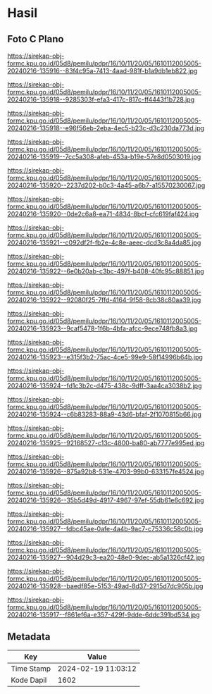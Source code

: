 # Hasil

## Foto C Plano

https://sirekap-obj-formc.kpu.go.id/05d8/pemilu/pdpr/16/10/11/20/05/1610112005005-20240216-135916--83f4c95a-7413-4aad-981f-b1a9db1eb822.jpg

https://sirekap-obj-formc.kpu.go.id/05d8/pemilu/pdpr/16/10/11/20/05/1610112005005-20240216-135918--9285303f-efa3-417c-817c-ff4443f1b728.jpg

https://sirekap-obj-formc.kpu.go.id/05d8/pemilu/pdpr/16/10/11/20/05/1610112005005-20240216-135918--e96f56eb-2eba-4ec5-b23c-d3c230da773d.jpg

https://sirekap-obj-formc.kpu.go.id/05d8/pemilu/pdpr/16/10/11/20/05/1610112005005-20240216-135919--7cc5a308-afeb-453a-b19e-57e8d0503019.jpg

https://sirekap-obj-formc.kpu.go.id/05d8/pemilu/pdpr/16/10/11/20/05/1610112005005-20240216-135920--2237d202-b0c3-4a45-a6b7-a15570230067.jpg

https://sirekap-obj-formc.kpu.go.id/05d8/pemilu/pdpr/16/10/11/20/05/1610112005005-20240216-135920--0de2c6a8-ea71-4834-8bcf-cfc619faf424.jpg

https://sirekap-obj-formc.kpu.go.id/05d8/pemilu/pdpr/16/10/11/20/05/1610112005005-20240216-135921--c092df2f-fb2e-4c8e-aeec-dcd3c8a4da85.jpg

https://sirekap-obj-formc.kpu.go.id/05d8/pemilu/pdpr/16/10/11/20/05/1610112005005-20240216-135922--6e0b20ab-c3bc-497f-b408-40fc95c88851.jpg

https://sirekap-obj-formc.kpu.go.id/05d8/pemilu/pdpr/16/10/11/20/05/1610112005005-20240216-135922--92080f25-7ffd-4164-9f58-8cb38c80aa39.jpg

https://sirekap-obj-formc.kpu.go.id/05d8/pemilu/pdpr/16/10/11/20/05/1610112005005-20240216-135923--9caf5478-1f6b-4bfa-afcc-9ece748fb8a3.jpg

https://sirekap-obj-formc.kpu.go.id/05d8/pemilu/pdpr/16/10/11/20/05/1610112005005-20240216-135923--e315f3b2-75ac-4ce5-99e9-58f14996b64b.jpg

https://sirekap-obj-formc.kpu.go.id/05d8/pemilu/pdpr/16/10/11/20/05/1610112005005-20240216-135924--fd1c3b2c-d475-438c-9dff-3aa4ca3038b2.jpg

https://sirekap-obj-formc.kpu.go.id/05d8/pemilu/pdpr/16/10/11/20/05/1610112005005-20240216-135924--c6b83283-88a9-43d6-bfaf-2f1070815b66.jpg

https://sirekap-obj-formc.kpu.go.id/05d8/pemilu/pdpr/16/10/11/20/05/1610112005005-20240216-135925--92168527-c13c-4800-ba80-ab7777e995ed.jpg

https://sirekap-obj-formc.kpu.go.id/05d8/pemilu/pdpr/16/10/11/20/05/1610112005005-20240216-135926--875a92b8-531e-4703-99b0-633157fe4524.jpg

https://sirekap-obj-formc.kpu.go.id/05d8/pemilu/pdpr/16/10/11/20/05/1610112005005-20240216-135926--35b5d49d-4917-4967-97ef-55db61e6c692.jpg

https://sirekap-obj-formc.kpu.go.id/05d8/pemilu/pdpr/16/10/11/20/05/1610112005005-20240216-135927--fdbc45ae-0afe-4a4b-9ac7-c75336c58c0b.jpg

https://sirekap-obj-formc.kpu.go.id/05d8/pemilu/pdpr/16/10/11/20/05/1610112005005-20240216-135927--904d29c3-ea20-48e0-9dec-ab5a1326cf42.jpg

https://sirekap-obj-formc.kpu.go.id/05d8/pemilu/pdpr/16/10/11/20/05/1610112005005-20240216-135928--baedf85e-5153-49ad-8d37-2915d7dc905b.jpg

https://sirekap-obj-formc.kpu.go.id/05d8/pemilu/pdpr/16/10/11/20/05/1610112005005-20240216-135917--f861ef6a-e357-429f-9dde-6ddc391bd534.jpg


## Metadata

| Key        | Value               |
| ---------- | ------------------- |
| Time Stamp | 2024-02-19 11:03:12 |
| Kode Dapil | 1602                |



